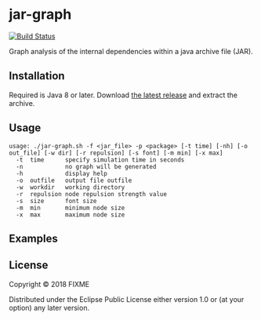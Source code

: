 # jar-graph

[![Build Status](https://travis-ci.org/krlvi/jar-graph.svg?branch=master)](https://travis-ci.org/krlvi/jar-graph)

Graph analysis of the internal dependencies within a java archive file (JAR).

## Installation

Required is Java 8 or later. Download [the latest release](https://github.com/krlvi/jar-graph/releases/latest) and extract the archive.

## Usage
```
usage: ./jar-graph.sh -f <jar_file> -p <package> [-t time] [-nh] [-o out_file] [-w dir] [-r repulsion] [-s font] [-m min] [-x max]
  -t  time      specify simulation time in seconds
  -n            no graph will be generated
  -h            display help
  -o  outfile   output file outfile
  -w  workdir   working directory
  -r  repulsion node repulsion strength value
  -s  size      font size
  -m  min       minimum node size
  -x  max       maximum node size
```

## Examples



## License

Copyright © 2018 FIXME

Distributed under the Eclipse Public License either version 1.0 or (at
your option) any later version.

